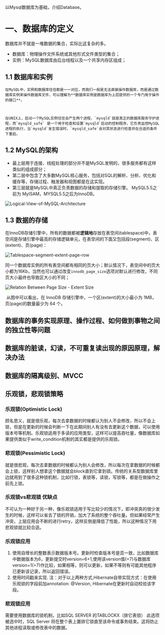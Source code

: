 以Mysql数据库为基础，介绍Database。

# 一、数据库的定义

数据库并不就是一堆数据的集合，实际比这复杂的多。

- 数据库：物理操作文件系统或其他形式文件类型的集合；
- 实例：MySQL数据库由后台线程以及一个共享内存区组成；



## 1.1 数据库和实例

	在MySQL中，实例和数据库往往都是一一对应，而我们一般是无法直接操作数据库，而是通过数据库实例来操作数据库文件，可以理解为**数据库实例是数据库为上层提供的一个专门用于操作的接口**。



	在UNIX上，启动一个MySQL实例往往会产生两个进程，`mysqld`就是真正的数据库服务守护进程，而`mysqld_safe` 是一个用于检查和设置`mysqld`启动的控制程序，它负责监控MySQL进程的执行，当`mysqld`发生错误时，`mysqld_safe`会对其状态进行检查并在合适的条件下重启。

## 1.2 MySQL的架构

- 最上层用于连接、线程处理的部分并不是MySQL发明的，很多服务都有这样类似的组成部分；		
- 第二层中包含了大多数MySQL核心服务，包括对SQL的解析、分析、优化和缓存等，存储过程、触发器和视图都是在这实现。
- 第三层就是MySQL中真正负责数据的存储和提取的存储引擎。 MySQL5.5之前为 MyISAM，MYSQL5.5之后为InnoDB。

![Logical-View-of-MySQL-Architecture](https://raw.githubusercontent.com/Draveness/Analyze/master/contents/Database/images/mysql/Logical-View-of-MySQL-Architecture.jpg)

## 1.3 数据的存储

​	在InnoDB存储引擎中，所有的数据都被**逻辑地**存放在表空间(tablespace)中，表空间是存储引擎中最高的存储逻辑单元，在表空间的下面又包括段(segment)、区(extent)、页(page)：

![Tablespace-segment-extent-page-row](https://raw.githubusercontent.com/Draveness/Analyze/master/contents/Database/images/mysql/Tablespace-segment-extent-page-row.jpg)

​	同一个数据库实例的所有表空间都有相同的页大小；默认情况下，表空间中的页大小都为16Kb，当然也可以通过改变`innodb_page_size`选项对默认进行修改，不同页大小最终也导致区大小的不同；

![Relation Between Page Size - Extent Size](https://raw.githubusercontent.com/Draveness/Analyze/master/contents/Database/images/mysql/Relation%20Between%20Page%20Size%20-%20Extent%20Size.png)

​	从图中可以看出，在 InnoDB 存储引擎中，一个区(extent)的大小最小为 1MB，页(page)的数量最少为 64 个。

## 数据库的事务实现原理、操作过程、如何做到事物之间的独立性等问题 



## 数据库的脏读，幻读，不可重复读出现的原因原理，解决办法 



## 数据库的隔离级别、MVCC 





## 乐观锁，悲观锁策略

### **乐观锁**(Optimistic Lock)

顾名思义，就是很乐观，每次去拿数据的时候都认为别人不会修改，所以不会上锁，但是在更新的时候会判断一下在此期间别人有没有去更新这个数据，可以使用版本号等机制。乐观锁适用于多读的应用类型，这样可以提高吞吐量，像数据库如果提供类似于write_condition机制的其实都是提供的乐观锁。 

### **悲观锁**(Pessimistic Lock)

就是很悲观，每次去拿数据的时候都认为别人会修改，所以每次在拿数据的时候都会上锁，这样别人想拿这个数据就会block直到它拿到锁。传统的关系型数据库里边就用到了很多这种锁机制，比如行锁，表锁等，读锁，写锁等，都是在做操作之前先上锁。 

### **乐观锁vs悲观锁 优缺点**

不可认为一种好于另一种，像乐观锁适用于写比较少的情况下，即冲突真的很少发生的时候，这样可以省去了锁的开销，加大了系统的整个吞吐量。但如果经常产生冲突，上层应用会不断的进行retry，这样反倒是降低了性能，所以这种情况下用悲观锁就比较合适。 

### 乐观锁应用

1. 使用自增长的整数表示数据版本号。更新时检查版本号是否一致，比如数据库中数据版本为6，更新提交时version=6+1,使用该version值(=7)与数据库version+1(=7)作比较，如果相等，则可以更新，如果不等则有可能其他程序已更新该记录，所以返回错误。
2. 使用时间戳来实现. 
   注：对于以上两种方式,Hibernate自带实现方式：在使用乐观锁的字段前加annotation: @Version, Hibernate在更新时自动校验该字段。

### 悲观锁应用

需要使用数据库的锁机制，比如SQL SERVER 的TABLOCKX（排它表锁） 此选项被选中时，SQL Server 将在整个表上置排它锁直至该命令或事务结束。这将防止其他进程读取或修改表中的数据。